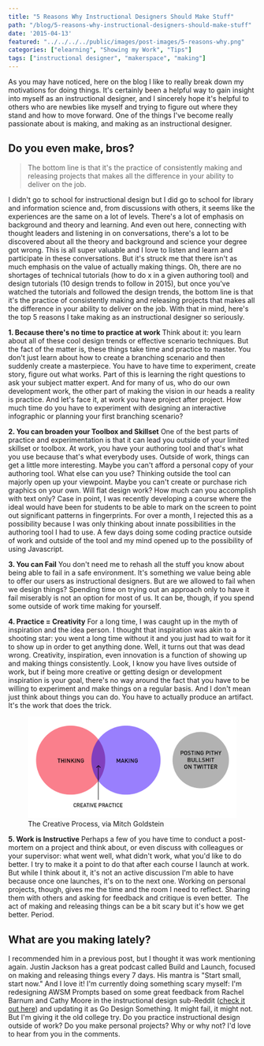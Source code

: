 ```yaml
---
title: "5 Reasons Why Instructional Designers Should Make Stuff"
path: "/blog/5-reasons-why-instructional-designers-should-make-stuff"
date: '2015-04-13'
featured: "../../../../public/images/post-images/5-reasons-why.png"
categories: ["elearning", "Showing my Work", "Tips"]
tags: ["instructional designer", "makerspace", "making"]
---
```


As you may have noticed, here on the blog I like to really break down my motivations for doing things. It's certainly been a helpful way to gain insight into myself as an instructional designer, and I sincerely hope it's helpful to others who are newbies like myself and trying to figure out where they stand and how to move forward. One of the things I've become really passionate about is making, and making as an instructional designer.

## Do you even make, bros?

> The bottom line is that it's the practice of consistently making and releasing projects that makes all the difference in your ability to deliver on the job.

I didn't go to school for instructional design but I did go to school for library and information science and, from discussions with others, it seems like the experiences are the same on a lot of levels. There's a lot of emphasis on background and theory and learning. And even out here, connecting with thought leaders and listening in on conversations, there's a lot to be discovered about all the theory and background and science your degree got wrong. This is all super valuable and I love to listen and learn and participate in these conversations. But it's struck me that there isn't as much emphasis on the value of actually making things. Oh, there are no shortages of technical tutorials (how to do x in a given authoring tool) and design tutorials (10 design trends to follow in 2015), but once you've watched the tutorials and followed the design trends, the bottom line is that it's the practice of consistently making and releasing projects that makes all the difference in your ability to deliver on the job. With that in mind, here's the top 5 reasons I take making as an instructional designer so seriously.

**1\. Because there's no time to practice at work** Think about it: you learn about all of these cool design trends or effective scenario techniques. But the fact of the matter is, these things take time and practice to master. You don't just learn about how to create a branching scenario and then suddenly create a masterpiece. You have to have time to experiment, create story, figure out what works. Part of this is learning the right questions to ask your subject matter expert. And for many of us, who do our own development work, the other part of making the vision in our heads a reality is practice. And let's face it, at work you have project after project. How much time do you have to experiment with designing an interactive infographic or planning your first branching scenario?

**2\. You can broaden your Toolbox and Skillset** One of the best parts of practice and experimentation is that it can lead you outside of your limited skillset or toolbox. At work, you have your authoring tool and that's what you use because that's what everybody uses. Outside of work, things can get a little more interesting. Maybe you can't afford a personal copy of your authoring tool. What else can you use? Thinking outside the tool can majorly open up your viewpoint. Maybe you can't create or purchase rich graphics on your own. Will flat design work? How much can you accomplish with text only? Case in point, I was recently developing a course where the ideal would have been for students to be able to mark on the screen to point out significant patterns in fingerprints. For over a month, I rejected this as a possibility because I was only thinking about innate possibilities in the authoring tool I had to use. A few days doing some coding practice outside of work and outside of the tool and my mind opened up to the possibility of using Javascript.

**3\. You can Fail** You don't need me to rehash all the stuff you know about being able to fail in a safe environment. It's something we value being able to offer our users as instructional designers. But are we allowed to fail when we design things? Spending time on trying out an approach only to have it fail miserably is not an option for most of us. It can be, though, if you spend some outside of work time making for yourself.

**4\. Practice = Creativity** For a long time, I was caught up in the myth of inspiration and the idea person. I thought that inspiration was akin to a shooting star: you went a long time without it and you just had to wait for it to show up in order to get anything done. Well, it turns out that was dead wrong. Creativity, inspiration, even innovation is a function of showing up and making things consistently. Look, I know you have lives outside of work, but if being more creative or getting design or development inspiration is your goal, there's no way around the fact that you have to be willing to experiment and make things on a regular basis. And I don't mean just think about things you can do. You have to actually produce an artifact. It's the work that does the trick.

<figure>
  <img src="../../../../public/images/post-images/CreativeProcess.png" alt="Tweet from Mitch Goldstein" />
  <figcaption>The Creative Process, via Mitch Goldstein</figcaption>
</figure>

**5\. Work is Instructive** Perhaps a few of you have time to conduct a post-mortem on a project and think about, or even discuss with colleagues or your supervisor: what went well, what didn't work, what you'd like to do better. I try to make it a point to do that after each course I launch at work. But while I think about it, it's not an active discussion I'm able to have because once one launches, it's on to the next one. Working on personal projects, though, gives me the time and the room I need to reflect. Sharing them with others and asking for feedback and critique is even better.  The act of making and releasing things can be a bit scary but it's how we get better. Period.

## What are you making lately?

I recommended him in a previous post, but I thought it was work mentioning again. Justin Jackson has a great podcast called Build and Launch, focused on making and releasing things every 7 days. His mantra is "Start small, start now." And I love it! I'm currently doing something scary myself: I'm redesigning AWSM Prompts based on some great feedback from Rachel Barnum and Cathy Moore in the instructional design sub-Reddit ([check it out here](http://www.reddit.com/r/instructionaldesign/)) and updating it as Go Design Something. It might fail, it might not. But I'm giving it the old college try. Do you practice instructional design outside of work? Do you make personal projects? Why or why not? I'd love to hear from you in the comments.

